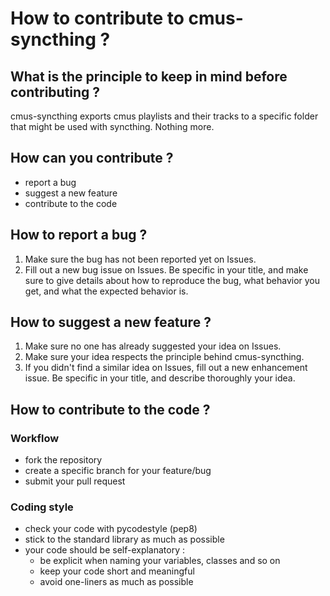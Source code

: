 # How to contribute to cmus-syncthing ?
## What is the principle to keep in mind before contributing ?
cmus-syncthing exports cmus playlists and their tracks to a specific folder that might be used with syncthing. Nothing more.

## How can you contribute ?
- report a bug
- suggest a new feature
- contribute to the code

## How to report a bug ?
1. Make sure the bug has not been reported yet on Issues.
2. Fill out a new bug issue on Issues. Be specific in your title, and make sure to give details about how to reproduce the bug, what behavior you get, and what the expected behavior is.

## How to suggest a new feature ?
1. Make sure no one has already suggested your idea on Issues.
2. Make sure your idea respects the principle behind cmus-syncthing.
3. If you didn't find a similar idea on Issues, fill out a new enhancement issue. Be specific in your title, and describe thoroughly your idea.
   
## How to contribute to the code ?
### Workflow
- fork the repository
- create a specific branch for your feature/bug
- submit your pull request

### Coding style
- check your code with pycodestyle (pep8)
- stick to the standard library as much as possible
- your code should be self-explanatory :
  - be explicit when naming your variables, classes and so on
  - keep your code short and meaningful
  - avoid one-liners as much as possible
